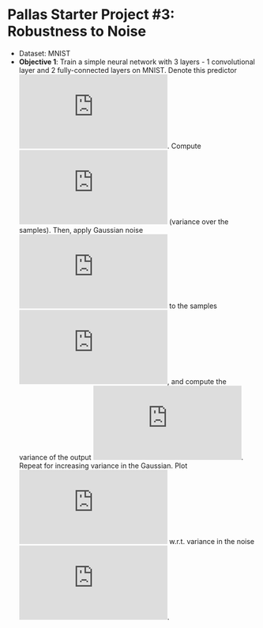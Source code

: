 # Pallas Starter Project #3: Robustness to Noise

* Dataset: MNIST
* __Objective 1__: Train a simple neural network with 3 layers - 1 convolutional layer and 2 fully-connected layers on MNIST. Denote this predictor ![equation](http://latex.codecogs.com/gif.latex?%24%24f%24%24). Compute ![equation](http://latex.codecogs.com/gif.latex?%24%24var%28Y%29%20%3D%20var%28f%28X%29%29%20%24%24) (variance over the samples). Then, apply Gaussian noise ![equation](http://latex.codecogs.com/gif.latex?%24%24%20%5Cepsilon%20%5Csim%20%5Cmathcal%7BN%7D%280%2C%5Csigma%5E2I%29%24%24) to the samples ![equation](http://latex.codecogs.com/gif.latex?%24%24%20X&plus;%5Cepsilon%20%24%24), and compute the variance of the output ![equation](http://latex.codecogs.com/gif.latex?%24%24%20var%28Y%29%20%3D%20var%28f%28X&plus;%5Cepsilon%29%29%24%24). Repeat for increasing variance in the Gaussian. Plot ![equation](http://latex.codecogs.com/gif.latex?%24%24%20var%28Y%29%24%24) w.r.t. variance in the noise ![equation](http://latex.codecogs.com/gif.latex?%24%24%20%5Csigma%20%24%24).

